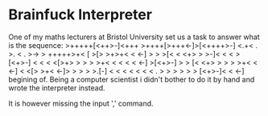 Brainfuck Interpreter
=====================
One of my maths lecturers at Bristol University set us a task to answer what
is the sequence:
\>+++++[<++>-]<+++ >++++[>+++<-]>[<++++>-] 
<.+< . >. < . >-> >
+++++>+< [ >[> >+>+< < <-] > > >[< < <+> > >-]< < < >[<+>-]
< < < <[>+> > > > >+< < < < < <-] >[<+>-] > >
[< <+> > > > >+< < <-] < <[> >+< <-]> > > > >.[-] 
< < < < < < < .  > > > > > > [<+>-]< < <-]
begining of.
Being a computer scientist i didn't bother to do it by hand and wrote the 
interpreter instead.

It is however missing the input ',' command.
